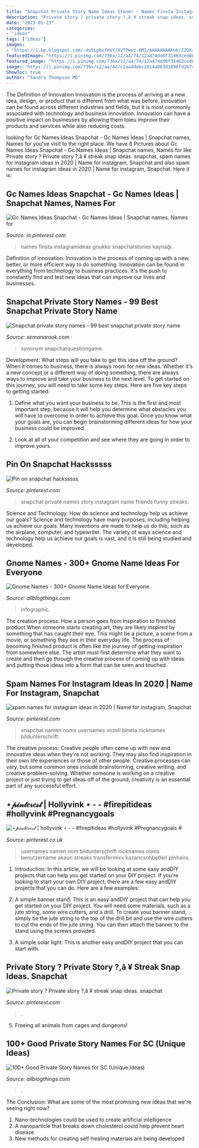 ```yaml
---
title: "Snapchat Private Story Name Ideas Stoner - Names Finsta Instagramideas Goukko Snapchatstories Kaynağı"
description: "Private story ? private story ?,â ¥ streak snap ideas. snapchat"
date: "2023-01-23"
categories:
- "ideas"
tags: ["ideas"]
images:
- "https://1.bp.blogspot.com/-du5LpbufHsY/XvTPwwz-6MI/AAAAAAAAXnk/ZZDXaH_-h3IZemtYVDcWELHsKWqY0uuqgCK4BGAsYHg/w1600/12.png"
featuredImage: "https://i.pinimg.com/736x/12/a4/74/12a474dd0f31463ced06a788b5d8e75a.jpg"
featured_image: "https://i.pinimg.com/736x/12/a4/74/12a474dd0f31463ced06a788b5d8e75a.jpg"
image: "https://i.pinimg.com/736x/c2/aa/4d/c2aa4debc2814a063d1898fd2674aef4.jpg"
ShowToc: true
author: "Sandra Thompson MD"
---
```



The Definition of Innovation
Innovation is the process of arriving at a new idea, design, or product that is different from what was before. Innovation can be found across different industries and fields, but it is most commonly associated with technology and business innovation. Innovation can have a positive impact on businesses by allowing them toieu improve their products and services while also reducing costs.

	

		
looking for Gc Names Ideas Snapchat - Gc Names Ideas | Snapchat names, Names for you've visit to the right place. We have 8 Pictures about Gc Names Ideas Snapchat - Gc Names Ideas | Snapchat names, Names for like Private story ? Private story ?,â ¥ streak snap ideas. snapchat, spam names for instagram ideas in 2020 | Name for instagram, Snapchat and also spam names for instagram ideas in 2020 | Name for instagram, Snapchat. Here it is:
		
    
## Gc Names Ideas Snapchat - Gc Names Ideas | Snapchat Names, Names For

<img loading=lazy src="https://i.pinimg.com/736x/59/b6/a7/59b6a77d74c5dab60d1801b2f409c6cc.jpg" onerror="this.onerror=null;this.src='https://tse2.mm.bing.net/th?id=OIP.Gq8XzjqI14CNjN3XqNhYjwHaQB&amp;pid=15.1';" alt="Gc Names Ideas Snapchat - Gc Names Ideas | Snapchat names, Names for">

_Source: in.pinterest.com_

>names finsta instagramideas goukko snapchatstories kaynağı. 

	

Definition of innovation:
Innovation is the process of coming up with a new, better, or more efficient way to do something. Innovation can be found in everything from technology to business practices. It's the push to constantly find and test new ideas that can improve our lives and businesses.

    
## Snapchat Private Story Names - 99 Best Snapchat Private Story Name

<img loading=lazy src="https://semanarook.com/ytsefi/8Xh3DIXZCOA1N8yxa4rW_wHaNJ.jpg" onerror="this.onerror=null;this.src='https://tse1.mm.bing.net/th?id=OIP.xnGiDi-zxdpoCjypl70SiQAAAA&amp;pid=15.1';" alt="Snapchat private story names - 99 best snapchat private story name">

_Source: semanarook.com_

>synonym snapchatquestiongame. 

	

Development: What steps will you take to get this idea off the ground?
When it comes to business, there is always room for new ideas. Whether it's a new concept or a different way of doing something, there are always ways to improve and take your business to the next level. To get started on this journey, you will need to take some key steps. Here are five key steps to getting started:
1. Define what you want your business to be. This is the first and most important step, because it will help you determine what obstacles you will have to overcome in order to achieve this goal. Once you know what your goals are, you can begin brainstorming different ideas for how your business could be improved.

2. Look at all of your competition and see where they are going in order to improve yours.

    
## Pin On Snapchat Hacksssss

<img loading=lazy src="https://i.pinimg.com/736x/9a/bd/0f/9abd0f788143a166befb8b6bab469fe4.jpg" onerror="this.onerror=null;this.src='https://tse4.mm.bing.net/th?id=OIP.Si1zZVqsmbB82yMoMCwU6QHaMx&amp;pid=15.1';" alt="Pin on snapchat hacksssss">

_Source: pinterest.com_

>snapchat private names story instagram name friends funny streaks. 

	

Science and Technology: How do science and technology help us achieve our goals?
Science and technology have many purposes, including helping us achieve our goals. Many inventions are made to help us do this, such as the airplane, computer, and typewriter. The variety of ways science and technology help us achieve our goals is vast, and it is still being studied and developed.

    
## Gnome Names - 300+ Gnome Name Ideas For Everyone

<img loading=lazy src="https://1.bp.blogspot.com/-ppeO7kHbUvY/X42bVO79duI/AAAAAAAAZdE/NKF2a7yCsVg9eKhXYADdafOflqcXaOOCACLcBGAsYHQ/s1861/12.jpg" onerror="this.onerror=null;this.src='https://tse2.mm.bing.net/th?id=OIP.hxw5DD4rrsNWQ49ZFLK9RgHaRO&amp;pid=15.1';" alt="Gnome Names - 300+ Gnome Name Ideas for Everyone">

_Source: allblogthings.com_

>infographic. 

	

The creation process: How a person goes from inspiration to finished product
When someone starts creating art, they are likely inspired by something that has caught their eye. This might be a picture, a scene from a movie, or something they see in their everyday life. The process of becoming finished product is often like the journey of getting inspiration from somewhere else. The artist must first determine what they want to create and then go through the creative process of coming up with ideas and putting those ideas into a form that can be seen and touched.

    
## Spam Names For Instagram Ideas In 2020 | Name For Instagram, Snapchat

<img loading=lazy src="https://i.pinimg.com/736x/53/5d/05/535d055e590197b30078ad8e18ef2095.jpg" onerror="this.onerror=null;this.src='https://tse2.mm.bing.net/th?id=OIP.-Edj_GJOb2JBpe30zOPFqwHaMx&amp;pid=15.1';" alt="spam names for instagram ideas in 2020 | Name for instagram, Snapchat">

_Source: pinterest.com_

>snapchat namen noms usernames vozeli bineta nicknames bildunterschrift. 

	

The creative process:
Creative people often come up with new and innovative ideas when they're not working. They may also find inspiration in their own life experiences or those of other people. Creative processes can vary, but some common ones include brainstorming, creative writing, and creative problem-solving. Whether someone is working on a creative project or just trying to get ideas off of the ground, creativity is an essential part of any successful effort.

    
## ⋆𝓅𝒾𝓃𝓉𝑒𝓇𝑒𝓈𝓉 | Hollyvink ⋆ - - #firepitideas #hollyvink #Pregnancygoals #

<img loading=lazy src="https://i.pinimg.com/736x/c2/aa/4d/c2aa4debc2814a063d1898fd2674aef4.jpg" onerror="this.onerror=null;this.src='https://tse3.mm.bing.net/th?id=OIP.U48TzbGTa1_WCayRp06h-wHaM1&amp;pid=15.1';" alt="⋆𝓅𝒾𝓃𝓉𝑒𝓇𝑒𝓈𝓉 | hollyvink ⋆ - - #firepitideas #hollyvink #Pregnancygoals #">

_Source: pinterest.co.uk_

>usernames namen nom bildunterschrift nicknames noms benutzername akaun streaks transfermixx kazancsohbetleri pinhairs. 

	

1) Introduction: In this article, we will be looking at some easy andDIY projects that can help you get started on your DIY project.
If you're looking to start your own DIY project, there are a few easy andDIY projects that you can do. Here are a few examples:
1) A simple banner stand: This is an easy andDIY project that can help you get started on your DIY project. You will need some materials, such as a jute string, some wire cutters, and a drill. To create your banner stand, simply tie the jute string to the top of the drill bit and use the wire cutters to cut the ends of the jute string. You can then attach the banner to the stand using the screws provided.

2) A simple solar light: This is another easy andDIY project that you can start with.

    
## Private Story ? Private Story ?,â ¥ Streak Snap Ideas. Snapchat

<img loading=lazy src="https://i.pinimg.com/736x/12/a4/74/12a474dd0f31463ced06a788b5d8e75a.jpg" onerror="this.onerror=null;this.src='https://tse3.mm.bing.net/th?id=OIP.yXBdq2g_y_zsNYaPx65YgwHaOt&amp;pid=15.1';" alt="Private story ? Private story ?,â ¥ streak snap ideas. snapchat">

_Source: pinterest.com_

>. 

	

5. Freeing all animals from cages and dungeons!

    
## 100+ Good Private Story Names For SC (Unique Ideas)

<img loading=lazy src="https://1.bp.blogspot.com/-du5LpbufHsY/XvTPwwz-6MI/AAAAAAAAXnk/ZZDXaH_-h3IZemtYVDcWELHsKWqY0uuqgCK4BGAsYHg/w1600/12.png" onerror="this.onerror=null;this.src='https://tse3.mm.bing.net/th?id=OIP.IjNbX9xNSqzXw5_phbV7jAHaRO&amp;pid=15.1';" alt="100+ Good Private Story Names for SC (Unique Ideas)">

_Source: allblogthings.com_

>. 

	

The Conclusion: What are some of the most promising new ideas that we're seeing right now?
1. Nano-technologies could be used to create artificial intelligence
2. A nanoparticle that breaks down cholesterol could help prevent heart disease
3. New methods for creating self-healing materials are being developed

